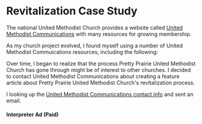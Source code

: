 # Revitalization Case Study

The national United Methodist Church provides a website called [United Methodist Communications](http://www.umcom.org) with many resources for growing membership. 

As my church project evolved, I found myself using a number of United Methodist Commuications resources, including the following: 

Over time, I began to realize that the process Pretty Prairie United Methodist Church has gone through might be of interest to other churches. I decided to contact United Methodist Communications about creating a feature article about Pretty Prairie United Methodist Church's revitalization process. 

I looking up the [United Methodist Communications contact info](http://www.umcom.org/about/contact-us-at-united-methodist-communications) and sent an email. 

#### Interpreter Ad (Paid)




